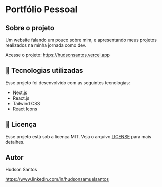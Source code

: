 # Portfólio Pessoal

## Sobre o projeto

Um website falando um pouco sobre mim, e apresentando meus projetos realizados na minha jornada como dev.

Acesse o projeto: https://hudsonsantos.vercel.app

## 🚀 Tecnologias utilizadas

Esse projeto foi desenvolvido com as seguintes tecnologias:

- Next.js
- React.js
- Tailwind CSS
- React Icons

## :memo: Licença

Esse projeto está sob a licença MIT. Veja o arquivo [LICENSE](LICENSE.md) para mais detalhes.

## Autor

Hudson Santos

https://www.linkedin.com/in/hudsonsamuelsantos
